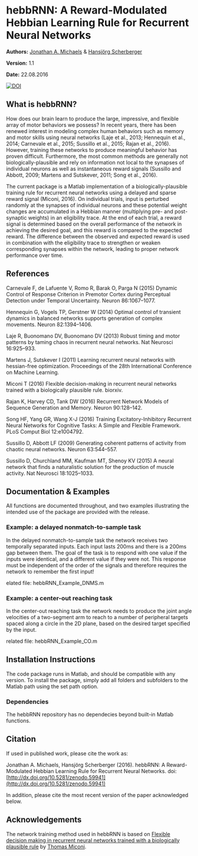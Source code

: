 # hebbRNN: A Reward-Modulated Hebbian Learning Rule for Recurrent Neural Networks

**Authors:** [Jonathan A. Michaels](http://www.jmichaels.me/) & [Hansjörg Scherberger](http://www.dpz.eu/en/unit/neurobiology.html)

**Version:** 1.1

**Date:** 22.08.2016

[![DOI](https://zenodo.org/badge/22906/JonathanAMichaels/hebbRNN.svg)](https://zenodo.org/badge/latestdoi/22906/JonathanAMichaels/hebbRNN)

## What is hebbRNN?

How does our brain learn to produce the large, impressive, and flexible array of motor behaviors we possess? In recent years, there has been renewed interest in modeling complex human behaviors such as memory and motor skills using neural networks (Laje et al., 2013; Hennequin et al., 2014; Carnevale et al., 2015; Sussillo et al., 2015; Rajan et al., 2016). However, training these networks to produce meaningful behavior has proven difficult. Furthermore, the most common methods are generally not biologically-plausible and rely on information not local to the synapses of individual neurons as well as instantaneous reward signals (Sussillo and Abbott, 2009; Martens and Sutskever, 2011; Song et al., 2016).

The current package is a Matlab implementation of a biologically-plausible training rule for recurrent neural networks using a delayed and sparse reward signal (Miconi, 2016). On individual trials, input is perturbed randomly at the synapses of individual neurons and these potential weight changes are accumulated in a Hebbian manner (multiplying pre- and post-synaptic weights) in an eligibility trace. At the end of each trial, a reward signal is determined based on the overall performance of the network in achieving the desired goal, and this reward is compared to the expected reward. The difference between the observed and expected reward is used in combination with the eligibility trace to strengthen or weaken corresponding synapses within the network, leading to proper network performance over time.

## References

Carnevale F, de Lafuente V, Romo R, Barak O, Parga N (2015) Dynamic Control of Response Criterion in Premotor Cortex during Perceptual Detection under Temporal Uncertainty. Neuron 86:1067–1077.

Hennequin G, Vogels TP, Gerstner W (2014) Optimal control of transient dynamics in balanced networks supports generation of complex movements. Neuron 82:1394–1406.

Laje R, Buonomano DV, Buonomano DV (2013) Robust timing and motor patterns by taming chaos in recurrent neural networks. Nat Neurosci 16:925–933.

Martens J, Sutskever I (2011) Learning recurrent neural networks with hessian-free optimization. Proceedings of the 28th International Conference on Machine Learning.

Miconi T (2016) Flexible decision-making in recurrent neural networks trained with a biologically plausible rule. biorxiv.

Rajan K, Harvey CD, Tank DW (2016) Recurrent Network Models of Sequence Generation and Memory. Neuron 90:128–142.

Song HF, Yang GR, Wang X-J (2016) Training Excitatory-Inhibitory Recurrent Neural Networks for Cognitive Tasks: A Simple and Flexible Framework. PLoS Comput Biol 12:e1004792.

Sussillo D, Abbott LF (2009) Generating coherent patterns of activity from chaotic neural networks. Neuron 63:544–557.

Sussillo D, Churchland MM, Kaufman MT, Shenoy KV (2015) A neural network that finds a naturalistic solution for the production of muscle activity. Nat Neurosci 18:1025–1033.


## Documentation & Examples
All functions are documented throughout, and two examples illustrating the intended use of the package are provided with the release.

### Example: a delayed nonmatch-to-sample task

In the delayed nonmatch-to-sample task the network receives two temporally separated inputs. Each input lasts 200ms and there is a 200ms gap between them. The goal of the task is to respond with one value if the inputs were identical, and a different value if they were not. This response must be independent of the order of the signals and therefore requires the network to remember the first input!

elated file: hebbRNN_Example_DNMS.m

### Example: a center-out reaching task

In the center-out reaching task the network needs to produce the joint angle velocities of a two-segment arm to reach to a number of peripheral targets spaced along a circle in the 2D plane, based on the desired target specified by the input.

related file: hebbRNN_Example_CO.m


## Installation Instructions

The code package runs in Matlab, and should be compatible with any version.
To install the package, simply add all folders and subfolders to the Matlab path using the set path option.

### Dependencies

The hebbRNN repository has no dependecies beyond built-in Matlab functions.


## Citation

If used in published work, please cite the work as:

Jonathan A. Michaels, Hansjörg Scherberger (2016). hebbRNN: A Reward-Modulated Hebbian Learning Rule for Recurrent Neural Networks. doi: [http://dx.doi.org/10.5281/zenodo.59941](http://dx.doi.org/10.5281/zenodo.59941)

In addition, please cite the most recent version of the paper acknowledged below.


## Acknowledgements

The network training method used in hebbRNN is based on [Flexible decision ­making in recurrent neural networks trained with a biologically plausible rule](http://biorxiv.org/content/early/2016/07/26/057729) by [Thomas Miconi](http://scholar.harvard.edu/tmiconi/home).